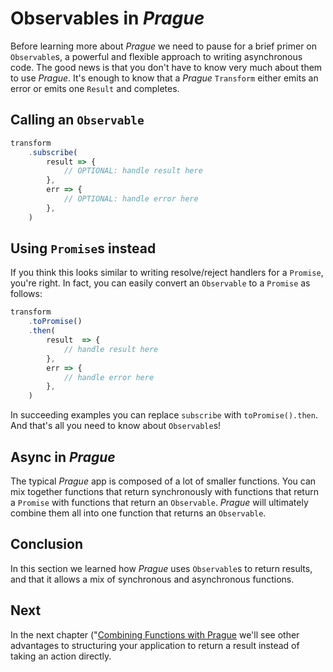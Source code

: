 # Observables in *Prague*

Before learning more about *Prague* we need to pause for a brief primer on `Observable`s, a powerful and flexible approach to writing asynchronous code. The good news is that you don't have to know very much about them to use *Prague*. It's enough to know that a *Prague* `Transform` either emits an error or emits one `Result` and completes.

## Calling an `Observable`

```ts
transform
    .subscribe(
        result => {
            // OPTIONAL: handle result here
        },
        err => {
            // OPTIONAL: handle error here
        },
    )
```

## Using `Promise`s instead

If you think this looks similar to writing resolve/reject handlers for a `Promise`, you're right. In fact, you can easily convert an `Observable` to a `Promise` as follows:

```ts
transform
    .toPromise()
    .then(
        result  => {
            // handle result here
        },
        err => {
            // handle error here
        },
    )
```

In succeeding examples you can replace `subscribe` with `toPromise().then`. And that's all you need to know about `Observable`s!

## Async in *Prague*

The typical *Prague* app is composed of a lot of smaller functions. You can mix together functions that return synchronously with functions that return a `Promise` with functions that return an `Observable`. *Prague* will ultimately combine them all into one function that returns an `Observable`.

## Conclusion

In this section we learned how *Prague* uses `Observable`s to return results, and that it allows a mix of synchronous and asynchronous functions.

## Next

In the next chapter ("[Combining Functions with Prague](./combining.md") we'll see other advantages to structuring your application to return a result instead of taking an action directly.
